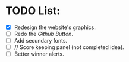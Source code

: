 # TODO List:
- [x] Redesign the website's graphics.
- [ ] Redo the *Github Button*.
- [ ] Add secundary fonts.
- [ ] // Score keeping panel (not completed idea).
- [ ] Better winner alerts.